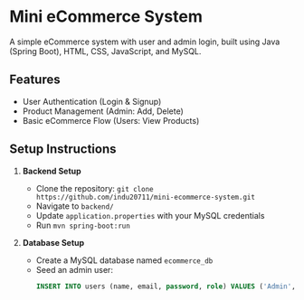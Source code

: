 # Mini eCommerce System

A simple eCommerce system with user and admin login, built using Java (Spring Boot), HTML, CSS, JavaScript, and MySQL.

## Features
- User Authentication (Login & Signup)
- Product Management (Admin: Add, Delete)
- Basic eCommerce Flow (Users: View Products)

## Setup Instructions
1. **Backend Setup**
   - Clone the repository: `git clone https://github.com/indu20711/mini-ecommerce-system.git`
   - Navigate to `backend/`
   - Update `application.properties` with your MySQL credentials
   - Run `mvn spring-boot:run`

2. **Database Setup**
   - Create a MySQL database named `ecommerce_db`
   - Seed an admin user:
     ```sql
     INSERT INTO users (name, email, password, role) VALUES ('Admin', 'admin@example.com', 'admin123', 'admin');
